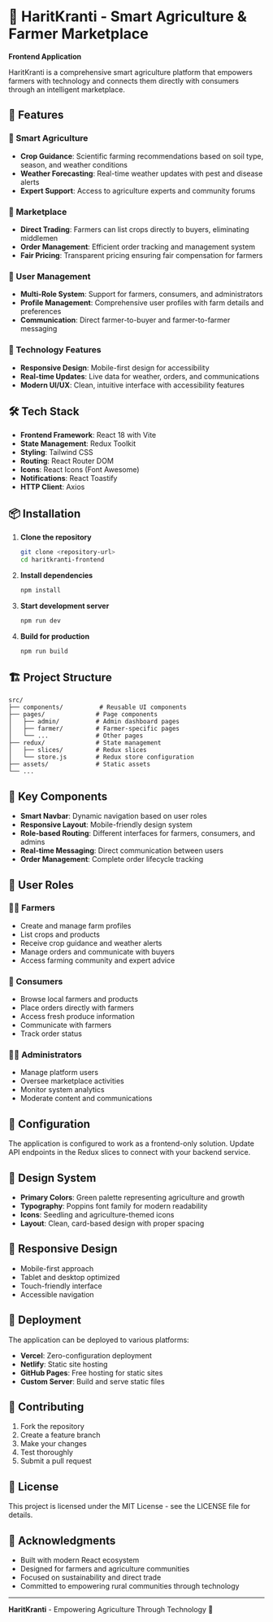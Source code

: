 # 🌱 HaritKranti - Smart Agriculture & Farmer Marketplace

**Frontend Application**

HaritKranti is a comprehensive smart agriculture platform that empowers farmers with technology and connects them directly with consumers through an intelligent marketplace.

## 🚀 Features

### 🌾 Smart Agriculture
- **Crop Guidance**: Scientific farming recommendations based on soil type, season, and weather conditions
- **Weather Forecasting**: Real-time weather updates with pest and disease alerts
- **Expert Support**: Access to agriculture experts and community forums

### 🏪 Marketplace
- **Direct Trading**: Farmers can list crops directly to buyers, eliminating middlemen
- **Order Management**: Efficient order tracking and management system
- **Fair Pricing**: Transparent pricing ensuring fair compensation for farmers

### 👥 User Management
- **Multi-Role System**: Support for farmers, consumers, and administrators
- **Profile Management**: Comprehensive user profiles with farm details and preferences
- **Communication**: Direct farmer-to-buyer and farmer-to-farmer messaging

### 📱 Technology Features
- **Responsive Design**: Mobile-first design for accessibility
- **Real-time Updates**: Live data for weather, orders, and communications
- **Modern UI/UX**: Clean, intuitive interface with accessibility features

## 🛠️ Tech Stack

- **Frontend Framework**: React 18 with Vite
- **State Management**: Redux Toolkit
- **Styling**: Tailwind CSS
- **Routing**: React Router DOM
- **Icons**: React Icons (Font Awesome)
- **Notifications**: React Toastify
- **HTTP Client**: Axios

## 📦 Installation

1. **Clone the repository**
   ```bash
   git clone <repository-url>
   cd haritkranti-frontend
   ```

2. **Install dependencies**
   ```bash
   npm install
   ```

3. **Start development server**
   ```bash
   npm run dev
   ```

4. **Build for production**
   ```bash
   npm run build
   ```

## 🏗️ Project Structure

```
src/
├── components/          # Reusable UI components
├── pages/              # Page components
│   ├── admin/          # Admin dashboard pages
│   ├── farmer/         # Farmer-specific pages
│   └── ...             # Other pages
├── redux/              # State management
│   ├── slices/         # Redux slices
│   └── store.js        # Redux store configuration
├── assets/             # Static assets
└── ...
```

## 🎯 Key Components

- **Smart Navbar**: Dynamic navigation based on user roles
- **Responsive Layout**: Mobile-friendly design system
- **Role-based Routing**: Different interfaces for farmers, consumers, and admins
- **Real-time Messaging**: Direct communication between users
- **Order Management**: Complete order lifecycle tracking

## 🌟 User Roles

### 🧑‍🌾 Farmers
- Create and manage farm profiles
- List crops and products
- Receive crop guidance and weather alerts
- Manage orders and communicate with buyers
- Access farming community and expert advice

### 🛒 Consumers
- Browse local farmers and products
- Place orders directly with farmers
- Access fresh produce information
- Communicate with farmers
- Track order status

### 👨‍💼 Administrators
- Manage platform users
- Oversee marketplace activities
- Monitor system analytics
- Moderate content and communications

## 🔧 Configuration

The application is configured to work as a frontend-only solution. Update API endpoints in the Redux slices to connect with your backend service.

## 🎨 Design System

- **Primary Colors**: Green palette representing agriculture and growth
- **Typography**: Poppins font family for modern readability
- **Icons**: Seedling and agriculture-themed icons
- **Layout**: Clean, card-based design with proper spacing

## 📱 Responsive Design

- Mobile-first approach
- Tablet and desktop optimized
- Touch-friendly interface
- Accessible navigation

## 🚀 Deployment

The application can be deployed to various platforms:

- **Vercel**: Zero-configuration deployment
- **Netlify**: Static site hosting
- **GitHub Pages**: Free hosting for static sites
- **Custom Server**: Build and serve static files

## 🤝 Contributing

1. Fork the repository
2. Create a feature branch
3. Make your changes
4. Test thoroughly
5. Submit a pull request

## 📄 License

This project is licensed under the MIT License - see the LICENSE file for details.

## 🙏 Acknowledgments

- Built with modern React ecosystem
- Designed for farmers and agriculture communities
- Focused on sustainability and direct trade
- Committed to empowering rural communities through technology

---

**HaritKranti** - Empowering Agriculture Through Technology 🌱

